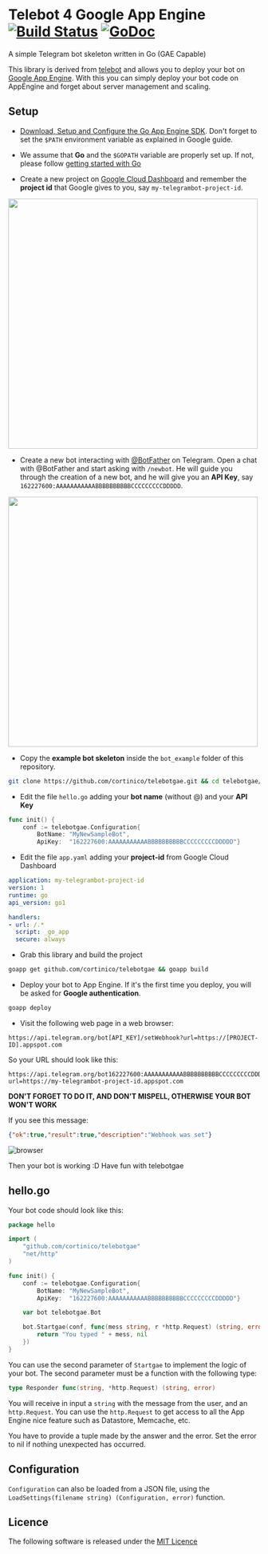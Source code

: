 # Telebot 4 Google App Engine [![Build Status](https://travis-ci.org/cortinico/telebotgae.svg?branch=master)](https://travis-ci.org/cortinico/telebotgae) [![GoDoc](https://godoc.org/github.com/cortinico/telebotgae?status.svg)](https://godoc.org/github.com/cortinico/telebotgae)

A simple Telegram bot skeleton written in Go (GAE Capable)

This library is derived from [telebot](https://github.com/cortinico/telebot) and allows you to deploy your
bot on [Google App Engine](https://appengine.google.com). With this you can simply deploy your bot code on AppEngine and forget about server management and scaling.

## Setup

* [Download, Setup and Configure the Go App Engine SDK](https://cloud.google.com/appengine/downloads#Google_App_Engine_SDK_for_Go). Don't forget to set the `$PATH` environment variable as explained in Google guide.

* We assume that **Go** and the `$GOPATH` variable are properly set up. If not, please follow [getting started with Go](https://golang.org/doc/install)

* Create a new project on [Google Cloud Dashboard](http://cloud.google.com) and remember the **project id** that Google gives to you, say `my-telegrambot-project-id`.

<img src="http://i.imgur.com/lvyjpCN.png" width=500px />

* Create a new bot interacting with [@BotFather](https://telegram.me/botfather) on Telegram. Open a chat with @BotFather and start asking with `/newbot`. He will guide you through the creation of a new bot, and he will give you an **API Key**, say `162227600:AAAAAAAAAAABBBBBBBBBBCCCCCCCCCDDDDD`.

<img src="http://i.imgur.com/fgnwUgE.png" width=500px />

* Copy the **example bot skeleton** inside the `bot_example` folder of this repository.
```bash
git clone https://github.com/cortinico/telebotgae.git && cd telebotgae/bot_example
```

* Edit the file `hello.go` adding your **bot name** (without @) and your **API Key**
```go
func init() {
	conf := telebotgae.Configuration{
		BotName: "MyNewSampleBot",
		ApiKey:  "162227600:AAAAAAAAAAABBBBBBBBBBCCCCCCCCCDDDDD"}
```

* Edit the file `app.yaml` adding your **project-id** from Google Cloud Dashboard
```yaml
application: my-telegrambot-project-id
version: 1
runtime: go
api_version: go1

handlers:
- url: /.*
  script: _go_app
  secure: always
```

* Grab this library and build the project
```bash
goapp get github.com/cortinico/telebotgae && goapp build
```

* Deploy your bot to App Engine. If it's the first time you deploy, you will be asked for **Google authentication**.
```bash
goapp deploy
```

* Visit the following web page in a web browser:
```
https://api.telegram.org/bot[API_KEY]/setWebhook?url=https://[PROJECT-ID].appspot.com
```

So your URL should look like this:
```
https://api.telegram.org/bot162227600:AAAAAAAAAAABBBBBBBBBBCCCCCCCCCDDDDD/setWebhook?url=https://my-telegrambot-project-id.appspot.com
```
**DON'T FORGET TO DO IT, AND DON'T MISPELL, OTHERWISE YOUR BOT WON'T WORK**

If you see this message:
```json
{"ok":true,"result":true,"description":"Webhook was set"}
```
![browser](http://i.imgur.com/TIwT19v.png)

Then your bot is working :D Have fun with telebotgae

## hello.go

Your bot code should look like this:
```go
package hello

import (
	"github.com/cortinico/telebotgae"
	"net/http"
)

func init() {
	conf := telebotgae.Configuration{
		BotName: "MyNewSampleBot",
		ApiKey:  "162227600:AAAAAAAAAAABBBBBBBBBBCCCCCCCCCDDDDD"}

	var bot telebotgae.Bot

	bot.Startgae(conf, func(mess string, r *http.Request) (string, error) {
		return "You typed " + mess, nil
	})
}
```

You can use the second parameter of `Startgae` to implement the logic of your bot.
The second parameter must be a function with the following type:
```go
type Responder func(string, *http.Request) (string, error)
```
You will receive in input a `string` with the message from the user, and an `http.Request`.
You can use the `http.Request` to get access to all the App Engine nice feature such as 
Datastore, Memcache, etc.

You have to provide a tuple made by the answer and the error. Set the error to nil if
nothing unexpected has occurred.

## Configuration

`Configuration` can also be loaded from a JSON file, using the `LoadSettings(filename string) (Configuration, error)`
function.

## Licence

The following software is released under the [MIT Licence](https://github.com/cortinico/telebot/blob/master/LICENSE)
